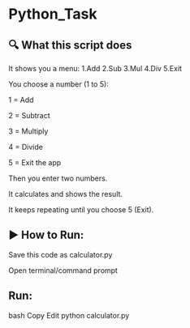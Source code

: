 # Python_Task
## 🔍 What this script does
It shows you a menu:
1.Add 2.Sub 3.Mul 4.Div 5.Exit

You choose a number (1 to 5):

1 = Add

2 = Subtract

3 = Multiply

4 = Divide

5 = Exit the app

Then you enter two numbers.

It calculates and shows the result.

It keeps repeating until you choose 5 (Exit).

## ▶️ How to Run:
Save this code as calculator.py

Open terminal/command prompt

## Run:

bash
Copy
Edit
python calculator.py
